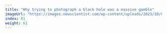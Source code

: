 ```yaml
---
title: "Why trying to photograph a black hole was a massive gamble"
imageUrl: "https://images.newscientist.com/wp-content/uploads/2023/10/03154918/SEI_174436548.jpg?width=600"
index: 61
weight: 61
---
```

